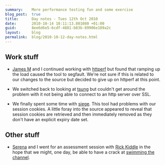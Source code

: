 ```yaml
---
summary:    More performance testing fun and some exercise
blog_post:  true
title:      Day notes - Tues 12th Oct 2010
date:       2010-10-14 10:11:13.801080 +01:00
guid:       8ee6d6e5-6cdf-4881-b83b-89906e189a2c
layout:     blog
permalink:  blog/2010-10-12-day-notes.html
---
```


## Work stuff

* [James M](http://blog.floehopper.org/) and I continued working with [httperf](http://www.hpl.hp.com/research/linux/httperf/) but found that ramping up the load caused the tool to segfault.  We're not sure if this is related to our changes to the source but decided to give up on httperf at this point.

* We switched back to looking at [tsung](http://tsung.erlang-projects.org/) but couldn't get around the problem with it not being able to connect to an http server over SSL.

* We finally spent some time with [siege](http://www.joedog.org/index/siege-home).  This tool had problems with our session cookies.  A little foray into the source appeared to reveal that session cookies are retrieved and then immediately removed as they don't have an explicit expiry date set.

## Other stuff

* [Serena](http://twitter.com/serenamchugh) and I went for an assessment session with [Rick Kiddle](http://www.rickkiddle.com/) in the hope that we might, one day, be able to have a crack at [swimming the channel](http://www.channelswimmingassociation.com/).
